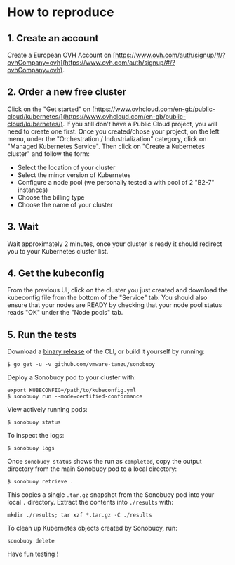 # How to reproduce

## 1. Create an account
Create a European OVH Account on [https://www.ovh.com/auth/signup/#/?ovhCompany=ovh](https://www.ovh.com/auth/signup/#/?ovhCompany=ovh).

## 2. Order a new free cluster
Click on the "Get started" on [https://www.ovhcloud.com/en-gb/public-cloud/kubernetes/](https://www.ovhcloud.com/en-gb/public-cloud/kubernetes/).
If you still don't have a Public Cloud project, you will need to create one first.
Once you created/chose your project, on the left menu, under the "Orchestration / Industrialization" category, click on "Managed Kubernetes Service".
Then click on "Create a Kubernetes cluster" and follow the form:
- Select the location of your cluster
- Select the minor version of Kubernetes
- Configure a node pool (we personally tested a with pool of 2 "B2-7" instances)
- Choose the billing type
- Choose the name of your cluster

## 3. Wait
Wait approximately 2 minutes, once your cluster is ready it should redirect you to your Kubernetes cluster list.

## 4. Get the kubeconfig
From the previous UI, click on the cluster you just created and download the kubeconfig file from the bottom of the "Service" tab.
You should also ensure that your nodes are READY by checking that your node pool status reads "OK" under the "Node pools" tab.

## 5. Run the tests
Download a [binary release](https://github.com/vmware-tanzu/sonobuoy/releases) of the CLI, or build it yourself by running:

```
$ go get -u -v github.com/vmware-tanzu/sonobuoy
```

Deploy a Sonobuoy pod to your cluster with:

```
export KUBECONFIG=/path/to/kubeconfig.yml
$ sonobuoy run --mode=certified-conformance
```

View actively running pods:

```
$ sonobuoy status
```

To inspect the logs:

```
$ sonobuoy logs
```

Once `sonobuoy status` shows the run as `completed`, copy the output directory from the main Sonobuoy pod to
a local directory:

```
$ sonobuoy retrieve .
```

This copies a single `.tar.gz` snapshot from the Sonobuoy pod into your local `.` directory. Extract the contents into `./results` with:

```
mkdir ./results; tar xzf *.tar.gz -C ./results
```

To clean up Kubernetes objects created by Sonobuoy, run:

```
sonobuoy delete
```

Have fun testing !
